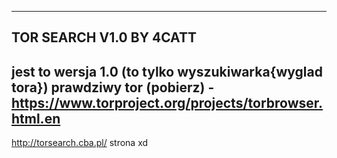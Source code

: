 -----------------------------------------------------------------------------------------------------------------------------------------
TOR SEARCH V1.0 BY 4CATT
-----------------------------------------------------------------------------------------------------------------------------------------
jest to wersja 1.0 (to tylko wyszukiwarka{wyglad tora})
prawdziwy tor (pobierz) - https://www.torproject.org/projects/torbrowser.html.en
-----------------------------------------------------------------------------------------------------------------------------------------
http://torsearch.cba.pl/ strona xd
